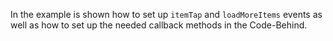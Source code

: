 In the example is shown how to set up `itemTap` and `loadMoreItems` events as well as how to set up the needed callback methods in the Code-Behind.

<snippet id='list-view-events-xml'/>

<snippet id='list-view-events'/>